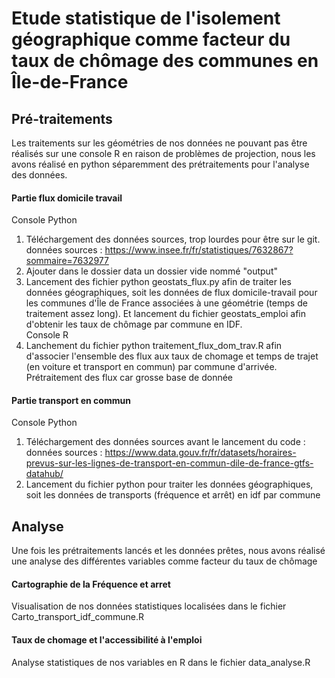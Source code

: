 # Etude statistique de l'isolement géographique comme facteur du taux de chômage des communes en Île-de-France 

## Pré-traitements 

Les traitements sur les géométries de nos données ne pouvant pas être réalisés sur une console R en raison de problèmes de projection, nous les avons réalisé en python séparemment des prétraitements pour l'analyse des données.  

#### Partie flux domicile travail 
  Console Python 
1. Téléchargement des données sources, trop lourdes pour être sur le git.
données sources :
https://www.insee.fr/fr/statistiques/7632867?sommaire=7632977
3. Ajouter dans le dossier data un dossier vide nommé "output"
4. Lancement des fichier python geostats_flux.py afin de traiter les données géographiques, soit les données de flux domicile-travail pour les communes d'Île de France associées à une géométrie (temps de traitement assez long). Et lancement du fichier geostats_emploi afin d'obtenir les taux de chômage par commune en IDF.  
   Console R 
5. Lanchement du fichier python traitement_flux_dom_trav.R afin d'associer l'ensemble des flux aux taux de chomage et temps de trajet (en voiture et transport en commun) par commune d'arrivée. Prétraitement des flux car grosse base de donnée 

#### Partie transport en commun 
  Console Python 
1. Téléchargement des données sources avant le lancement du code :
données sources :
https://www.data.gouv.fr/fr/datasets/horaires-prevus-sur-les-lignes-de-transport-en-commun-dile-de-france-gtfs-datahub/
2. Lancement du fichier python pour traiter les données géographiques, soit les données de transports (fréquence et arrêt) en idf par commune

## Analyse 

Une fois les prétraitements lancés et les données prêtes, nous avons réalisé une analyse des différentes variables comme facteur du taux de chômage 

#### Cartographie de la Fréquence et arret 

Visualisation de nos données statistiques localisées dans le fichier Carto_transport_idf_commune.R

#### Taux de chomage et l'accessibilité à l'emploi

Analyse statistiques de nos variables en R dans le fichier data_analyse.R
